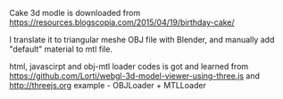 Cake 3d modle is downloaded from
https://resources.blogscopia.com/2015/04/19/birthday-cake/

I translate it to triangular meshe OBJ file with Blender,
and manually add "default" material to mtl file.

html, javascirpt and obj-mtl loader codes is got and learned from 
https://github.com/Lorti/webgl-3d-model-viewer-using-three.js and 
http://threejs.org example - OBJLoader + MTLLoader
